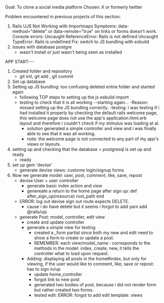 Goal: To clone a social media platform
Chosen: X or formerly twitter

Problem encountered in previous projects of this section:
1. Rails UJS Not Working with Importmaps
Symptoms:
data-method="delete" or data-remote="true" on links or forms doesn’t work.
Console errors:
Uncaught ReferenceError: Rails is not defined
Uncaught TypeError: Rails is undefined
Fix: switch to JS bundling with esbuild
2. Issues with database postgre
    - wasn't install or just wasn't being seen as installed

APP START---

1. Created folder and repository
    - git init, git add , git commit
2. Set up database
3. Setting up JS bundling: too confusing deleted entire folder and started again
    - following TOP steps to setting up the js esbuild import
    - testing to check that it is all working
--starting again...
    -Reason: missed setting up the JS bundling correctly.
    -testing: i was testing if i had installed it properly by checking the default rails welcome page, this welcome page does not use the app's application.html.erb layout and therefore i couldn't check if my stimulus was loading at al. 
        - solution generated a simple controller and view and i was finally able to see that it was all working. 
        - note: the welcome page is not connected to any part of my app's views or layouts. 
4. setting up and checking that the database = postgresql is set up and ready
    - ready
5. set up gem 'devise'
    - generate devise views: custome login/signup forms
6. Now we generate model: user, post, comment, like, save, repost
    - devise User + user controller
        - generate basic index action and view
        - genereate a return to the home page after sign up:
            def after_sign_up(resource)
             root_path
            end
    - ERROR: log out devise sign out route expects DELETE. 
        - cause i do have delete but it seems i forgot to add yarn add @rails/ujs
    - generate Post: model, controller, edit view
        - create and update controller
        - generate a simple view for testing
            - created a _form partial since both my new and edit need to show a form to create or update a post. 
            - REMEMBER: each view/model_name : corresponds to the methods in the model: index, create, new, it tells the controller what to load upon request. 
        - Adding: displaying all posts in the home#index, but only for viewing, if the user would like to comment, like, save or repost: has to sign in/up
            - update home_controller
            - forgot link to new post
            - generated two bodies of post, because i did not render form but rather created two forms. 
            - tested edit: ERROR: forgot to add edit template: views